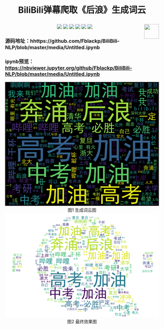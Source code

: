 # <p align="center">BiliBili弹幕爬取《后浪》生成词云</p>


<p align="center">
    <a href="https://github.com/Fblackp/BiliBili-NLP"><img src="https://img.shields.io/badge/status-closed-yellow.svg"></a>
    <a href="https://github.com/python/cpython"><img src="https://img.shields.io/badge/Python-3.7-FF1493.svg"></a>
    <a href="https://github.com/Fblackp/BiliBili-NLP"><img src="https://img.shields.io/github/repo-size/Fblackp/BiliBili-NLP"></a>
    <a href="https://github.com/Fblackp/BiliBili-NLP/graphs/contributors"><img src="https://img.shields.io/github/contributors/Fblackp/BiliBili-NLP?color=blue"></a>
    <a href="https://github.com/Fblackp/BiliBili-NLP/stargazers"><img src="https://img.shields.io/github/stars/Fblackp/BiliBili-NLP?logo=github"></a>
    <a href="https://github.com/Fblackp/BiliBili-NLP/network/members"><img src="https://img.shields.io/github/forks/Fblackp/BiliBili-NLP?color=blue&logo=github"></a>
    <a href="https://www.python.org/"><img src="https://upload.wikimedia.org/wikipedia/commons/c/c3/Python-logo-notext.svg" align="right" height="48" width="48" ></a>
</p>

### 源码地址：hhttps://github.com/Fblackp/BiliBili-NLP/blob/master/media/Untitled.ipynb

### ipynb预览：https://nbviewer.jupyter.org/github/Fblackp/BiliBili-NLP/blob/master/media/Untitled.ipynb



<td ><center><img src="media/danmu.png" >图1  生成词云图 </center></td>  
        


<td ><center><img src="media/dammu1.PNG"  >图2 最终效果图</center></td>

